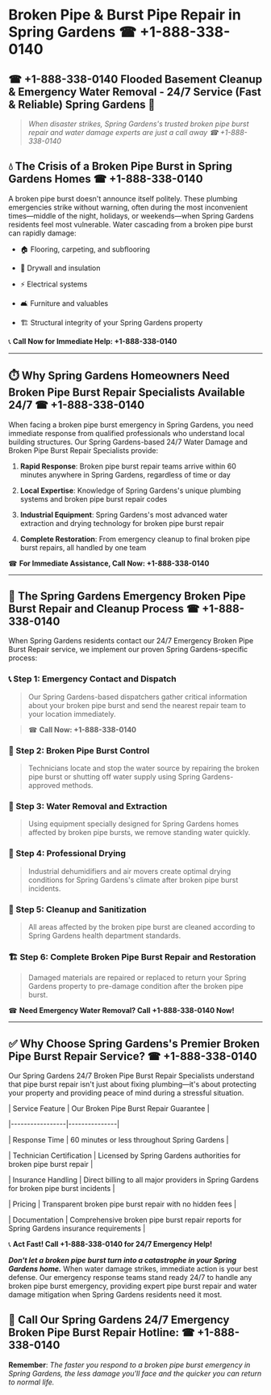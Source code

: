 # Broken Pipe & Burst Pipe Repair in Spring Gardens ☎ +1-888-338-0140  
## ☎ +1-888-338-0140 Flooded Basement Cleanup & Emergency Water Removal - 24/7 Service (Fast & Reliable) Spring Gardens 🚨  

> *When disaster strikes, Spring Gardens's trusted broken pipe burst repair and water damage experts are just a call away ☎ +1-888-338-0140*  

## 💧 The Crisis of a Broken Pipe Burst in Spring Gardens Homes ☎ +1-888-338-0140  

A broken pipe burst doesn't announce itself politely. These plumbing emergencies strike without warning, often during the most inconvenient times—middle of the night, holidays, or weekends—when Spring Gardens residents feel most vulnerable. Water cascading from a broken pipe burst can rapidly damage:  

* 🏠 Flooring, carpeting, and subflooring  
* 🧱 Drywall and insulation  
* ⚡ Electrical systems  
* 🛋️ Furniture and valuables  
* 🏗️ Structural integrity of your Spring Gardens property  

📞 **Call Now for Immediate Help: +1-888-338-0140**  

---  

## ⏱️ Why Spring Gardens Homeowners Need Broken Pipe Burst Repair Specialists Available 24/7 ☎ +1-888-338-0140  

When facing a broken pipe burst emergency in Spring Gardens, you need immediate response from qualified professionals who understand local building structures. Our Spring Gardens-based 24/7 Water Damage and Broken Pipe Burst Repair Specialists provide:  

1. **Rapid Response**: Broken pipe burst repair teams arrive within 60 minutes anywhere in Spring Gardens, regardless of time or day  
2. **Local Expertise**: Knowledge of Spring Gardens's unique plumbing systems and broken pipe burst repair codes  
3. **Industrial Equipment**: Spring Gardens's most advanced water extraction and drying technology for broken pipe burst repair  
4. **Complete Restoration**: From emergency cleanup to final broken pipe burst repairs, all handled by one team  

☎ **For Immediate Assistance, Call Now: +1-888-338-0140**  

---  

## 🔧 The Spring Gardens Emergency Broken Pipe Burst Repair and Cleanup Process ☎ +1-888-338-0140  

When Spring Gardens residents contact our 24/7 Emergency Broken Pipe Burst Repair service, we implement our proven Spring Gardens-specific process:  

### 📞 Step 1: Emergency Contact and Dispatch  
> Our Spring Gardens-based dispatchers gather critical information about your broken pipe burst and send the nearest repair team to your location immediately.  
> ☎ **Call Now: +1-888-338-0140**  

### 🚿 Step 2: Broken Pipe Burst Control  
> Technicians locate and stop the water source by repairing the broken pipe burst or shutting off water supply using Spring Gardens-approved methods.  

### 🌊 Step 3: Water Removal and Extraction  
> Using equipment specially designed for Spring Gardens homes affected by broken pipe bursts, we remove standing water quickly.  

### 💨 Step 4: Professional Drying  
> Industrial dehumidifiers and air movers create optimal drying conditions for Spring Gardens's climate after broken pipe burst incidents.  

### 🧼 Step 5: Cleanup and Sanitization  
> All areas affected by the broken pipe burst are cleaned according to Spring Gardens health department standards.  

### 🏗️ Step 6: Complete Broken Pipe Burst Repair and Restoration  
> Damaged materials are repaired or replaced to return your Spring Gardens property to pre-damage condition after the broken pipe burst.  

☎ **Need Emergency Water Removal? Call +1-888-338-0140 Now!**  

---  

## ✅ Why Choose Spring Gardens's Premier Broken Pipe Burst Repair Service? ☎ +1-888-338-0140  

Our Spring Gardens 24/7 Broken Pipe Burst Repair Specialists understand that pipe burst repair isn't just about fixing plumbing—it's about protecting your property and providing peace of mind during a stressful situation.  

| Service Feature | Our Broken Pipe Burst Repair Guarantee |  
|-----------------|---------------|  
| Response Time | 60 minutes or less throughout Spring Gardens |  
| Technician Certification | Licensed by Spring Gardens authorities for broken pipe burst repair |  
| Insurance Handling | Direct billing to all major providers in Spring Gardens for broken pipe burst incidents |  
| Pricing | Transparent broken pipe burst repair with no hidden fees |  
| Documentation | Comprehensive broken pipe burst repair reports for Spring Gardens insurance requirements |  

📞 **Act Fast! Call +1-888-338-0140 for 24/7 Emergency Help!**  

***Don't let a broken pipe burst turn into a catastrophe in your Spring Gardens home.*** When water damage strikes, immediate action is your best defense. Our emergency response teams stand ready 24/7 to handle any broken pipe burst emergency, providing expert pipe burst repair and water damage mitigation when Spring Gardens residents need it most.  

## 📱 Call Our Spring Gardens 24/7 Emergency Broken Pipe Burst Repair Hotline: ☎ +1-888-338-0140  

**Remember**: *The faster you respond to a broken pipe burst emergency in Spring Gardens, the less damage you'll face and the quicker you can return to normal life.*